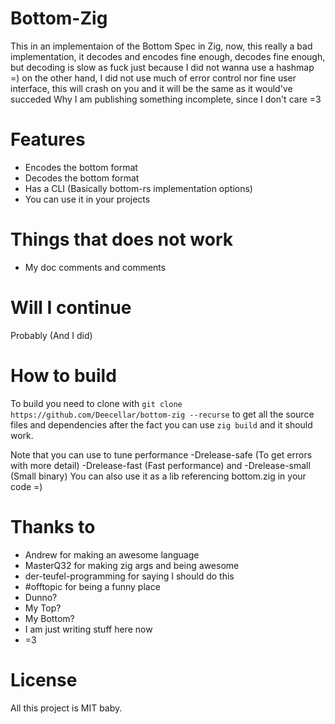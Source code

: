 # Bottom-Zig

This in an implementaion of the Bottom Spec in Zig, now, this really a bad implementation, it decodes and encodes fine enough, decodes fine enough, but decoding is slow as fuck just because I did not wanna use a hashmap =)
on the other hand, I did not use much of error control nor fine user interface, this will crash on you and it will be the same as it would've succeded
Why I am publishing something incomplete, since I don't care =3

# Features

- Encodes the bottom format
- Decodes the bottom format
- Has a CLI (Basically bottom-rs implementation options)
- You can use it in your projects

# Things that does not work

- My doc comments and comments

# Will I continue

Probably (And I did)

# How to build

To build you need to clone with `git clone https://github.com/Deecellar/bottom-zig --recurse` to get all the source files and dependencies
after the fact you can use `zig build` and it should work.

Note that you can use to tune performance -Drelease-safe (To get errors with more detail) -Drelease-fast (Fast performance) and -Drelease-small (Small binary)
You can also use it as a lib referencing bottom.zig in your code =)

# Thanks to

- Andrew for making an awesome language
- MasterQ32 for making zig args and being awesome
- der-teufel-programming for saying I should do this
- #offtopic for being a funny place
- Dunno?
- My Top?
- My Bottom?
- I am just writing stuff here now
- =3

# License

All this project is MIT baby.
